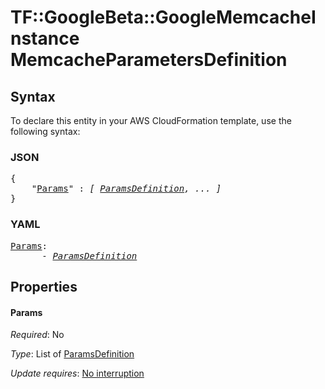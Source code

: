 # TF::GoogleBeta::GoogleMemcacheInstance MemcacheParametersDefinition

## Syntax

To declare this entity in your AWS CloudFormation template, use the following syntax:

### JSON

<pre>
{
    "<a href="#params" title="Params">Params</a>" : <i>[ <a href="paramsdefinition.md">ParamsDefinition</a>, ... ]</i>
}
</pre>

### YAML

<pre>
<a href="#params" title="Params">Params</a>: <i>
      - <a href="paramsdefinition.md">ParamsDefinition</a></i>
</pre>

## Properties

#### Params

_Required_: No

_Type_: List of <a href="paramsdefinition.md">ParamsDefinition</a>

_Update requires_: [No interruption](https://docs.aws.amazon.com/AWSCloudFormation/latest/UserGuide/using-cfn-updating-stacks-update-behaviors.html#update-no-interrupt)


